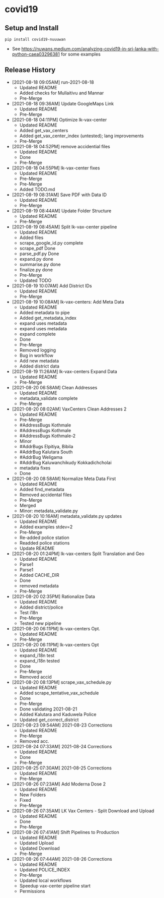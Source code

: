 # covid19

## Setup and Install

```
pip install covid19-nuuuwan
```
* See https://nuwans.medium.com/analyzing-covid19-in-sri-lanka-with-python-caea03296381 for some examples

## Release History

* [2021-08-18 09:05AM] run-2021-08-18
  * Updated README
  * Added checks for Mullaitivu and Mannar
  * Pre-Merge
* [2021-08-18 09:36AM] Update GoogleMaps Link
  * Updated README
  * Pre-Merge
* [2021-08-18 04:11PM] Optimize lk-vax-center
  * Updated README
  * Added get_vax_centers
  * Added get_vax_center_index (untested); lang improvements
  * Pre-Merge
* [2021-08-18 04:52PM] remove accidential files
  * Updated README
  * Done
  * Pre-Merge
* [2021-08-18 04:55PM] lk-vax-center fixes
  * Updated README
  * Pre-Merge
  * Pre-Merge
  * Added TODO.md
* [2021-08-19 08:31AM] Save PDF with Data ID
  * Updated README
  * Pre-Merge
* [2021-08-19 08:44AM] Update Folder Structure
  * Updated README
  * Pre-Merge
* [2021-08-19 08:45AM] Split lk-vax-center pipeline
  * Updated README
  * Added files
  * scrape_google_id.py complete
  * scrape_pdf Done
  * parse_pdf.py Done
  * expand.py done
  * summarise.py done
  * finalize.py done
  * Pre-Merge
  * Updated TODO
* [2021-08-19 10:07AM] Add District IDs
  * Updated README
  * Pre-Merge
* [2021-08-19 10:08AM] lk-vax-centers: Add Meta Data
  * Updated README
  * Added metadata to pipe
  * Added get_metadata_index
  * expand uses metadata
  * expand uses metadata
  * expand complete
  * Done
  * Pre-Merge
  * Removed logging
  * Bug in workflow
  * Add new metadata
  * Added district data
* [2021-08-19 11:26AM] lk-vax-centers Expand Data
  * Updated README
  * Pre-Merge
* [2021-08-20 06:58AM] Clean Addresses
  * Updated README
  * metadata_validate complete
  * Pre-Merge
* [2021-08-20 08:02AM] VaxCenters Clean Addresses 2
  * Updated README
  * Pre-Merge
  * #AddressBugs Kothmale
  * #AddressBugs Kothmale
  * #AddressBugs Kothmale-2
  * Minor
  * #AddrBugs Elpitiya, Bibila
  * #AddrBug Kalutara South
  * #AddrBug Weligama
  * #AddrBug Kaluwanchikudy Kokkadichcholai
  * metadata fixes
  * Done
* [2021-08-20 08:58AM] Normalize Meta Data First
  * Updated README
  * Added find_metadata
  * Removed accidental files
  * Pre-Merge
  * Merged
  * Minor: metadata_validate.py
* [2021-08-20 10:16AM] metadata_validate.py updates
  * Updated README
  * Added examples stdev=2
  * Pre-Merge
  * Re-added police station
  * Readded police stations
  * Update README
* [2021-08-20 01:24PM] lk-vax-centers Split Translation and Geo
  * Updated README
  * Parse1
  * Parse1
  * Added CACHE_DIR
  * Done
  * removed metadata
  * Pre-Merge
* [2021-08-20 02:35PM] Rationalize Data
  * Updated README
  * Added district/police
  * Test i18n
  * Pre-Merge
  * Tested new pipeline
* [2021-08-20 06:11PM] lk-vax-centers Opt.
  * Updated README
  * Pre-Merge
* [2021-08-20 06:11PM] lk-vax-centers Opt
  * Updated README
  * expand_i18n test
  * expand_i18n tested
  * Done
  * Pre-Merge
  * Removed accid
* [2021-08-20 08:13PM] scrape_vax_schedule.py
  * Updated README
  * Added scrape_tentative_vax_schedule
  * Done
  * Pre-Merge
  * Done validating 2021-08-21
  * Added Kalutara and Kaduwela Police
  * Updated get_correct_district
* [2021-08-23 09:54AM] 2021-08-23 Corrections
  * Updated README
  * Pre-Merge
  * Removed acc.
* [2021-08-24 07:33AM] 2021-08-24 Corrections
  * Updated README
  * Done
  * Pre-Merge
* [2021-08-25 07:30AM] 2021-08-25 Corrections
  * Updated README
  * Pre-Merge
* [2021-08-26 07:23AM] Add Moderna Dose 2
  * Updated README
  * New Folders
  * Fixed
  * Pre-Merge
* [2021-08-26 07:35AM] LK Vax Centers - Split Download and Upload
  * Updated README
  * Done
  * Pre-Merge
* [2021-08-26 07:41AM] Shift Pipelines to Production
  * Updated README
  * Updated Upload
  * Updated Download
  * Pre-Merge
* [2021-08-26 07:44AM] 2021-08-26 Corrections
  * Updated README
  * Updated POLICE_INDEX
  * Pre-Merge
  * Updated local workflows
  * Speedup vax-center pipeline start
  * Permissions
